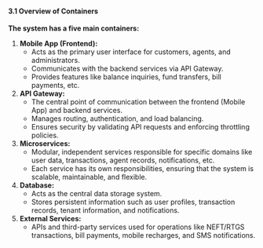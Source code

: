 #### **3.1 Overview of Containers**

**The system has a five main containers:**

1. **Mobile App (Frontend):**
    * Acts as the primary user interface for customers, agents, and administrators.
    * Communicates with the backend services via API Gateway.
    * Provides features like balance inquiries, fund transfers, bill payments, etc.
2. **API Gateway:**
    * The central point of communication between the frontend (Mobile App) and backend services.
    * Manages routing, authentication, and load balancing.
    * Ensures security by validating API requests and enforcing throttling policies.
3. **Microservices:**
    * Modular, independent services responsible for specific domains like user data, transactions, agent records, notifications, etc.
    * Each service has its own responsibilities, ensuring that the system is scalable, maintainable, and flexible.
4. **Database:**
    * Acts as the central data storage system.
    * Stores persistent information such as user profiles, transaction records, tenant information, and notifications.
5. **External Services:**
    * APIs and third-party services used for operations like NEFT/RTGS transactions, bill payments, mobile recharges, and SMS notifications.